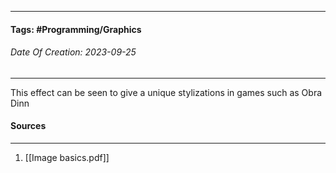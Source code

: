 __________________________________________________________________________
#### **Tags:** #Programming/Graphics
###### *Date Of Creation: 2023-09-25*
__________________________________________________________________________

This effect can be seen to give a unique stylizations in games such as Obra Dinn
#### Sources
__________________________________________________________________________
1. [[Image basics.pdf]]